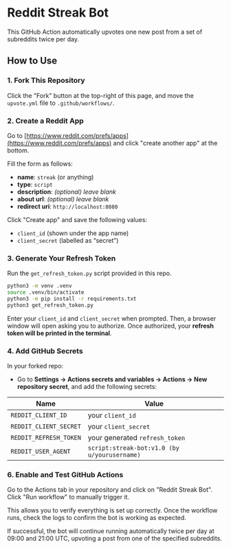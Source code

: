 # Reddit Streak Bot

This GitHub Action automatically upvotes one new post from a set of subreddits twice per day.

## How to Use

### 1. Fork This Repository

Click the "Fork" button at the top-right of this page, and move the `upvote.yml` file to `.github/workflows/`.

### 2. Create a Reddit App

Go to [https://www.reddit.com/prefs/apps](https://www.reddit.com/prefs/apps) and click "create another app" at the bottom.

Fill the form as follows:

- **name**: `streak` (or anything)
- **type**: `script`
- **description**: _(optional) leave blank_
- **about url**: _(optional) leave blank_
- **redirect uri**: `http://localhost:8080`

Click "Create app" and save the following values:

- `client_id` (shown under the app name)
- `client_secret` (labelled as “secret”)

### 3. Generate Your Refresh Token

Run the `get_refresh_token.py` script provided in this repo.

```bash
python3 -m venv .venv
source .venv/bin/activate
python3 -m pip install -r requirements.txt
python3 get_refresh_token.py
```

Enter your `client_id` and `client_secret` when prompted. Then, a browser window will open asking you to authorize. Once authorized, your **refresh token will be printed in the terminal**.

### 4. Add GitHub Secrets

In your forked repo:

- Go to **Settings → Actions secrets and variables → Actions → New repository secret**, and add the following secrets:

| Name                   | Value                                        |
| ---------------------- | -------------------------------------------- |
| `REDDIT_CLIENT_ID`     | your `client_id`                             |
| `REDDIT_CLIENT_SECRET` | your `client_secret`                         |
| `REDDIT_REFRESH_TOKEN` | your generated `refresh_token`               |
| `REDDIT_USER_AGENT`    | `script:streak-bot:v1.0 (by u/yourusername)` |

### 6. Enable and Test GitHub Actions

Go to the Actions tab in your repository and click on "Reddit Streak Bot". Click "Run workflow" to manually trigger it.

This allows you to verify everything is set up correctly. Once the workflow runs, check the logs to confirm the bot is working as expected.

If successful, the bot will continue running automatically twice per day at 09:00 and 21:00 UTC, upvoting a post from one of the specified subreddits.
